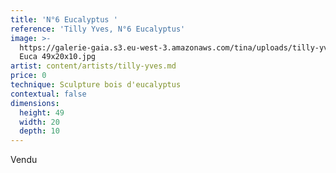 ```yaml
---
title: 'N°6 Eucalyptus '
reference: 'Tilly Yves, N°6 Eucalyptus'
image: >-
  https://galerie-gaia.s3.eu-west-3.amazonaws.com/tina/uploads/tilly-yves/galerie-gaia-tilly-yves-NÂ°6
  Euca 49x20x10.jpg
artist: content/artists/tilly-yves.md
price: 0
technique: Sculpture bois d'eucalyptus
contextual: false
dimensions:
  height: 49
  width: 20
  depth: 10
---
```


Vendu
